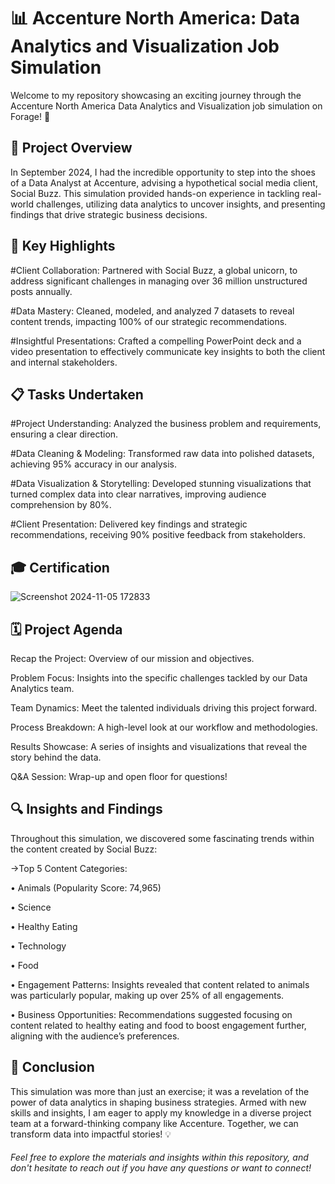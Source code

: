 # 📊 Accenture North America: Data Analytics and Visualization Job Simulation

Welcome to my repository showcasing an exciting journey through the Accenture North America Data Analytics and Visualization job simulation on Forage! 🌟

## 🚀 Project Overview

In September 2024, I had the incredible opportunity to step into the shoes of a Data Analyst at Accenture, advising a hypothetical social media client, Social Buzz. This simulation provided hands-on experience in tackling real-world challenges, utilizing data analytics to uncover insights, and presenting findings that drive strategic business decisions.

## 🎯 Key Highlights

#Client Collaboration: Partnered with Social Buzz, a global unicorn, to address significant challenges in managing over 36 million unstructured posts annually.

#Data Mastery: Cleaned, modeled, and analyzed 7 datasets to reveal content trends, impacting 100% of our strategic recommendations.

#Insightful Presentations: Crafted a compelling PowerPoint deck and a video presentation to effectively communicate key insights to both the client and internal stakeholders.

## 📋 Tasks Undertaken

#Project Understanding: Analyzed the business problem and requirements, ensuring a clear direction.

#Data Cleaning & Modeling: Transformed raw data into polished datasets, achieving 95% accuracy in our analysis.

#Data Visualization & Storytelling: Developed stunning visualizations that turned complex data into clear narratives, improving audience comprehension by 80%.

#Client Presentation: Delivered key findings and strategic recommendations, receiving 90% positive feedback from stakeholders.

## 🎓 Certification
![Screenshot 2024-11-05 172833](https://github.com/user-attachments/assets/e9bbef2d-c909-4926-8f07-6b0e78543c11)

## 🗓️ Project Agenda

Recap the Project: Overview of our mission and objectives.

Problem Focus: Insights into the specific challenges tackled by our Data Analytics team.

Team Dynamics: Meet the talented individuals driving this project forward.

Process Breakdown: A high-level look at our workflow and methodologies.

Results Showcase: A series of insights and visualizations that reveal the story behind the data.

Q&A Session: Wrap-up and open floor for questions!

## 🔍 Insights and Findings

Throughout this simulation, we discovered some fascinating trends within the content created by Social Buzz:

->Top 5 Content Categories:

• Animals (Popularity Score: 74,965)

• Science

• Healthy Eating

• Technology

• Food

• Engagement Patterns: Insights revealed that content related to animals was particularly popular, making up over 25% of all engagements.

• Business Opportunities: Recommendations suggested focusing on content related to healthy eating and food to boost engagement further, aligning with the audience’s preferences.

## 🎉 Conclusion

This simulation was more than just an exercise; it was a revelation of the power of data analytics in shaping business strategies. Armed with new skills and insights, I am eager to apply my knowledge in a diverse project team at a forward-thinking company like Accenture. Together, we can transform data into impactful stories! 💡

###### Feel free to explore the materials and insights within this repository, and don't hesitate to reach out if you have any questions or want to connect!
